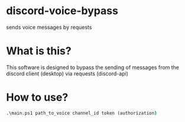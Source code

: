 # discord-voice-bypass
sends voice messages by requests

# What is this?
This software is designed to bypass the sending of messages from the discord client (desktop) via requests (discord-api)

# How to use?

```cmd
.\main.ps1 path_to_voice channel_id token (authorization)
```
